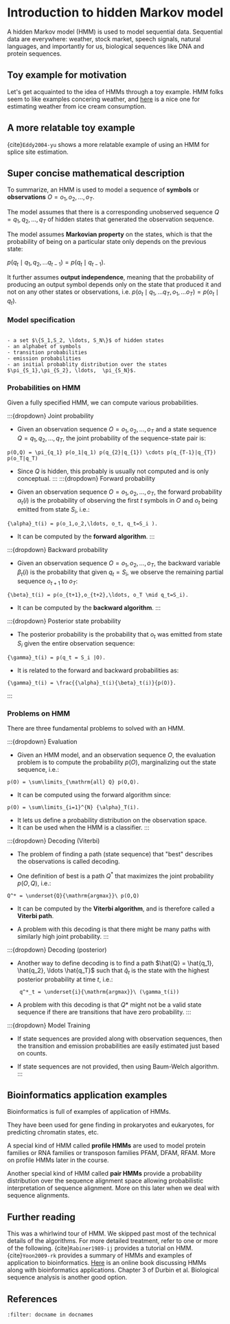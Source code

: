 # Introduction to hidden Markov model 

A hidden Markov model (HMM) is used to model sequential data. Sequential data are everywhere: weather, stock market, speech signals, natural languages, and importantly for us, biological sequences like DNA and protein sequences.  

## Toy example for motivation
Let's get acquainted to the idea of HMMs through a toy example.
HMM folks seem to like examples concering weather, and 
[here](https://web.stanford.edu/~jurafsky/slp3/A.pdf) is a nice one for estimating weather from ice cream consumption.


## A more relatable toy example
{cite}`Eddy2004-yu` shows a more relatable example of using an HMM for splice site estimation.

## Super concise mathematical description
To summarize, an HMM is used to model a sequence of **symbols** or **observations** $O = o_1, o_2, \ldots, o_T$.  

The model assumes that there is a corresponding unobserved sequence $Q = q_1, q_2, \ldots, q_T$ of hidden states that generated the observation sequence. 

The model assumes **Markovian property** on the states, which is that the probability of being on a particular state only depends on the previous state: 

$p (q_t \mid q_1, q_2, \ldots q_{t-1}) = p (q_t \mid q_{t-1})$.

It further assumes **output independence**, meaning that the probability of producing an output symbol depends only on the state that produced it and not on any other states or observations, i.e.
$p (o_t \mid q_1, \ldots q_T, o_1, \ldots o_T ) = p (o_t \mid q_{t})$.

### Model specification
````{card} An HMM is specified by:  

- a set $\{S_1,S_2, \ldots, S_N\}$ of hidden states
- an alphabet of symbols 
- transition probabilities 
- emission probabilities
- an initial probablity distribution over the states $\pi_{S_1},\pi_{S_2}, \ldots,  \pi_{S_N}$.
````

### Probabilities on HMM

Given a fully specified HMM, we can compute various probabilities.

:::{dropdown} Joint probability
- Given an observation sequence $O = o_1, o_2, \ldots, o_T$ and a state sequence $Q = q_1, q_2,\ldots, q_T$, the joint probability of the sequence-state pair is: 
```{math}
p(O,Q) = \pi_{q_1} p(o_1|q_1) p(q_{2}|q_{1}) \cdots p(q_{T-1}|q_{T}) p(o_T|q_T)
```
- Since $Q$ is hidden, this probably is usually not computed and is only conceptual.
:::
:::{dropdown} Forward probability

- Given an observation sequence $O = o_1, o_2, \ldots, o_T$, the forward probability ${\alpha}_t(i)$ is the probability of observing the first $t$ symbols in $O$ and $o_t$ being emitted from state $S_i$, i.e.: 
```{math}
{\alpha}_t(i) = p(o_1,o_2,\ldots, o_t, q_t=S_i ).
```

- It can be computed by the **forward algorithm**.
:::


:::{dropdown} Backward probability
-  Given an observation sequence $O = o_1, o_2, \ldots, o_T$, the backward variable ${\beta}_t(i)$ is the probability that given $q_t = S_i$, we observe the remaining partial sequence $o_{t+1}$ to $o_T$: 
```{math}
{\beta}_t(i) = p(o_{t+1},o_{t+2},\ldots, o_T \mid q_t=S_i).
```

- It can be computed by the **backward algorithm**.
:::


:::{dropdown} Posterior state probability
- The posterior probability is the probability that $o_t$ was emitted from state $S_i$ given the entire observation sequence:

```{math}
{\gamma}_t(i) = p(q_t = S_i |O).
```

- It is related to the forward and backward probabilities as:
```{math}
{\gamma}_t(i) = \frac{{\alpha}_t(i){\beta}_t(i)}{p(O)}.
```
:::



### Problems on HMM
There are three fundamental problems to solved with an HMM.

:::{dropdown} Evaluation
- Given an HMM model, and an observation sequence $O$, the evaluation problem is to compute the probability $p(O)$, marginalizing out the state sequence, i.e.:
```{math}    
p(O) = \sum\limits_{\mathrm{all} Q} p(O,Q).
```

- It can be computed using the forward algorithm since:
```{math}    
p(O) = \sum\limits_{i=1}^{N} {\alpha}_T(i).
```
- It lets us define a probability distribution on the observation space.
- It can be used when the HMM is a classifier.
:::



:::{dropdown} Decoding (Viterbi) 
- The problem of finding a path (state sequence) that "best" describes the observations is called decoding.

- One definition of best is a path $Q^*$ that maximizes the joint probability $p(O,Q)$, i.e.:
```{math}
Q^* = \underset{Q}{\mathrm{argmax}}\ p(O,Q) 
```

- It can be computed by the **Viterbi algorithm**, and is therefore called a **Viterbi path**.

- A problem with this decoding is that there might be many paths with similarly high joint probability. 
:::

:::{dropdown} Decoding (posterior)
- Another way to define decoding is to find a path $\hat{Q} = \hat{q_1}, \hat{q_2}, \ldots \hat{q_T}$ such that 
  $\hat{q}_t$ is the state with the highest posterior probability at time $t$, i.e.:
```{math}
    q^*_t = \underset{i}{\mathrm{argmax}}\ (\gamma_t(i))
```

- A problem with this decoding is that $Q*$ might not be a valid state sequence if there are transitions that have zero probability.
:::


:::{dropdown} Model Training
- If state sequences are provided along with observation sequences, then the transition and emission probabilities are easily estimated just based on counts.

- If state sequences are not provided, then using Baum-Welch algorithm.
:::



## Bioinformatics application examples
Bioinformatics is full of examples of application of HMMs. 

They have been used for gene finding in prokaryotes and eukaryotes, for predicting chromatin states, etc.

A special kind of HMM called **profile HMMs** are used to model protein families or RNA families or transposon families
PFAM, DFAM, RFAM. More on profile HMMs later in the course. 

Another special kind of HMM called **pair HMMs** provide a probability distribution over the sequence alignment space allowing probabilistic interpretation of sequence alignment. More on this later when we deal with sequence alignments.

## Further reading
This was a whirlwind tour of HMM. We skipped past most of the technical details of the algorithms. For more detailed treatment, refer to one or more of the following. {cite}`Rabiner1989-ij` provides a tutorial on HMM. {cite}`Yoon2009-rk` provides a summary of HMMs and examples of application to bioinformatics. 
[Here](https://bio.libretexts.org/Bookshelves/Computational_Biology/Book%3A_Computational_Biology_-_Genomes_Networks_and_Evolution_(Kellis_et_al.)/07%3A_Hidden_Markov_Models_I/7.01%3A_Introduction) is an online book discussing HMMs along with bioinformatics applications. Chapter 3 of Durbin et al. Biological sequence analysis is another good option. 

## References
```{bibliography} 
:filter: docname in docnames
```